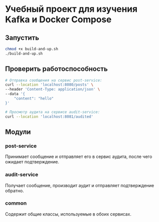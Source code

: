 # Учебный проект для изучения Kafka и Docker Compose

## Запустить

```bash
chmod +x build-and-up.sh
./build-and-up.sh
```

## Проверить работоспособность

```bash
# Отправка сообщения на сервис post-service:
curl --location 'localhost:8080/posts' \
--header 'Content-Type: application/json' \
--data '{
    "content": "hello"
}'

# Просмотр аудита на сервисе audit-service:
curl --location 'localhost:8081/audited'
```

## Модули

### post-service

Принимает сообщение и отправляет его в сервис аудита, после чего ожидает подтверждение.

### audit-service

Получает сообщение, производит аудит и отправляет подтверждение обратно.

### common

Содержит общие классы, используемые в обоих сервисах.
